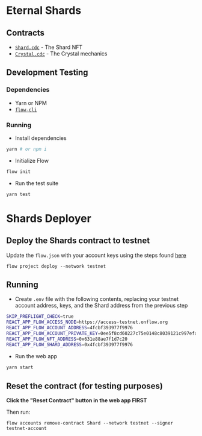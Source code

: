 # Eternal Shards

## Contracts

- [`Shard.cdc`](./cadence/contracts/Shard.cdc) - The Shard NFT
- [`Crystal.cdc`](./cadence/contracts/Crystal.cdc) - The Crystal mechanics

## Development Testing

### Dependencies

- Yarn or NPM
- [`flow-cli`](https://docs.onflow.org/flow-cli/install/)

### Running

- Install dependencies

```bash
yarn # or npm i
```

- Initialize Flow

```bash
flow init
```

- Run the test suite

```bash
yarn test
```

# Shards Deployer

## Deploy the Shards contract to testnet

Update the `flow.json` with your account keys using the steps found [here](https://docs.onflow.org/dapp-development/testnet-deployment/#creating-an-account)

```
flow project deploy --network testnet
```

## Running

- Create `.env` file with the following contents, replacing your testnet account address, keys, and the Shard address from the previous step

```bash
SKIP_PREFLIGHT_CHECK=true
REACT_APP_FLOW_ACCESS_NODE=https://access-testnet.onflow.org
REACT_APP_FLOW_ACCOUNT_ADDRESS=4fcbf393977f9976
REACT_APP_FLOW_ACCOUNT_PRIVATE_KEY=0ee5f8cd60227c75e0148c8039121c997efa18177f9a69dbec4f3b8a8abb9b6b
REACT_APP_FLOW_NFT_ADDRESS=0x631e88ae7f1d7c20
REACT_APP_FLOW_SHARD_ADDRESS=0x4fcbf393977f9976
```

- Run the web app

```bash
yarn start
```

## Reset the contract (for testing purposes)

**Click the "Reset Contract" button in the web app FIRST**

Then run:

```
flow accounts remove-contract Shard --network testnet --signer testnet-account
```
